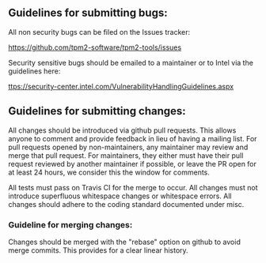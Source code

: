 ## Guidelines for submitting bugs:

All non security bugs can be filed on the Issues tracker:

<https://github.com/tpm2-software/tpm2-tools/issues>

Security sensitive bugs should be emailed to a maintainer or to Intel
via the guidelines here:

<ttps://security-center.intel.com/VulnerabilityHandlingGuidelines.aspx>

## Guidelines for submitting changes:

All changes should be introduced via github pull requests. This allows anyone to
comment and provide feedback in lieu of having a mailing list. For pull requests
opened by non-maintainers, any maintainer may review and merge that pull request.
For maintainers, they either must have their pull request reviewed by another
maintainer if possible, or leave the PR open for at least 24 hours, we consider
this the window for comments.

All tests must pass on Travis CI for the merge to occur.
All changes must not introduce superfluous whitespace changes or whitespace errors.
All changes should adhere to the coding standard documented under misc.

### Guideline for merging changes:
Changes should be merged with the "rebase" option on github to avoid merge commits.
This provides for a clear linear history.
